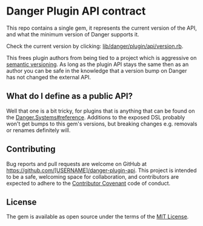 # Danger Plugin API contract

This repo contains a single gem, it represents the current version of the API, and what the minimum version of Danger supports it.

Check the current version by clicking: [lib/danger/plugin/api/version.rb](lib/danger/plugin/api/version.rb).

This frees plugin authors from being tied to a project which is aggressive on [semantic versioning](http://semver.org). As long as the plugin API stays the same
then as an author you can be safe in the knowledge that a version bump on Danger has not changed the external API. 

## What do I define as a public API?

Well that one is a bit tricky, for plugins that is anything that can be found on the [Danger.Systems#reference](http://danger.systems/reference.html). Additions to the exposed DSL probably won't get bumps to this gem's versions, but breaking changes e.g. removals or renames definitely will.  

## Contributing

Bug reports and pull requests are welcome on GitHub at https://github.com/[USERNAME]/danger-plugin-api. This project is intended to be a safe, welcoming space for collaboration, and contributors are expected to adhere to the [Contributor Covenant](http://contributor-covenant.org) code of conduct.


## License

The gem is available as open source under the terms of the [MIT License](http://opensource.org/licenses/MIT).

